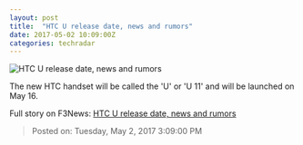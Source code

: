 ```yaml
---
layout: post
title:  "HTC U release date, news and rumors"
date: 2017-05-02 10:09:00Z
categories: techradar
---
```


![HTC U release date, news and rumors](http://cdn.mos.cms.futurecdn.net/4Kgo4MT2Ug8ppXgh3UFZtA-1200-80.jpg)

The new HTC handset will be called the 'U' or 'U 11' and will be launched on May 16.


Full story on F3News: [HTC U release date, news and rumors](http://www.f3nws.com/n/QjTPsE)

> Posted on: Tuesday, May 2, 2017 3:09:00 PM
